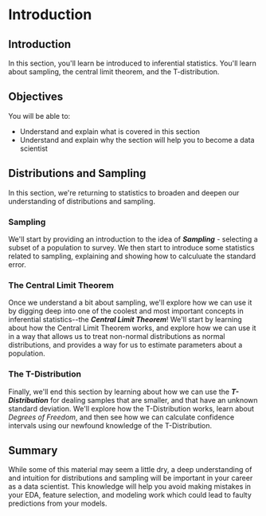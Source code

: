 
# Introduction

## Introduction
In this section, you'll learn be introduced to inferential statistics. You'll learn about sampling, the central limit theorem, and the T-distribution.

## Objectives
You will be able to:
* Understand and explain what is covered in this section
* Understand and explain why the section will help you to become a data scientist

## Distributions and Sampling

In this section, we're returning to statistics to broaden and deepen our understanding of distributions and sampling.

### Sampling

We'll start by providing an introduction to the idea of **_Sampling_** - selecting a subset of a population to survey.  We then start to introduce some statistics related to sampling, explaining and showing how to calculuate the standard error.

### The Central Limit Theorem

Once we understand a bit about sampling, we'll explore how we can use it by digging deep into one of the coolest and most important concepts in inferential statistics--the **_Central Limit Theorem_**! We'll start by learning about how the Central Limit Theorem works, and explore how we can use it in a way that allows us to treat non-normal distributions as normal distributions, and provides a way for us to estimate parameters about a population.

### The T-Distribution

Finally, we'll end this section by learning about how we can use the **_T-Distribution_** for dealing samples that are smaller, and that have an unknown standard deviation. We'll explore how the T-Distribution works, learn about _Degrees of Freedom_, and then see how we can calculate confidence intervals using our newfound knowledge of the T-Distribution. 

## Summary

While some of this material may seem a little dry, a deep understanding of and intuition for distributions and sampling will be important in your career as a data scientist. This knowledge will help you avoid making mistakes in your EDA, feature selection, and modeling work which could lead to faulty predictions from your models.
